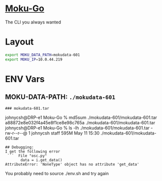 # [Moku-Go](https://github.com/sealablab/Moku-Go)

The CLI you always wanted

# Layout

``` env.sh
export MOKU_DATA_PATH=mokudata-601
export MOKU_IP=10.0.44.219
```
# ENV Vars
## MOKU-DATA-PATH: `./mokudata-601`
```
### mokudata-601.tar
```
johnycsh@DRP-e1 Moku-Go % md5sum ./mokudata-601/mokudata-601.tar
a88872e8e032f4a45e8f1ce8e98c765a ./mokudata-601/mokudata-601.tar
johnycsh@DRP-e1 Moku-Go % ls -lh ./mokudata-601/mokudata-601.tar
-rw-r--r--@ 1 johnycsh  staff   595M May 11 15:30 ./mokudata-601/mokudata-601.tar
```
## Debugging:
I get the following error
 ```  File "osc.py"
       data = i.get_data()
AttributeError: 'NoneType' object has no attribute 'get_data'
```
You probably need to source ./env.sh and try again

